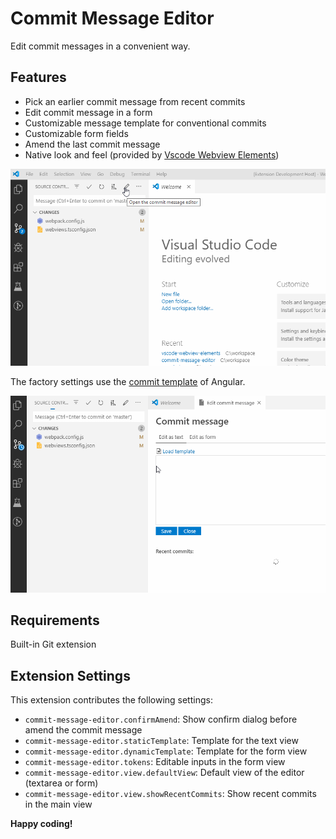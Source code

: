# Commit Message Editor

Edit commit messages in a convenient way.

## Features

* Pick an earlier commit message from recent commits
* Edit commit message in a form
* Customizable message template for conventional commits
* Customizable form fields
* Amend the last commit message
* Native look and feel (provided by [Vscode Webview Elements](https://github.com/bendera/vscode-webview-elements))

![Preview](preview1.gif)

The factory settings use the [commit template](https://github.com/angular/angular/blob/master/CONTRIBUTING.md#-commit-message-guidelines) of Angular.

![Preview](preview2.gif)

## Requirements

Built-in Git extension

## Extension Settings

This extension contributes the following settings:

* `commit-message-editor.confirmAmend`: Show confirm dialog before amend the commit message
* `commit-message-editor.staticTemplate`: Template for the text view
* `commit-message-editor.dynamicTemplate`: Template for the form view
* `commit-message-editor.tokens`: Editable inputs in the form view
* `commit-message-editor.view.defaultView`: Default view of the editor (textarea or form)
* `commit-message-editor.view.showRecentCommits`: Show recent commits in the main view

**Happy coding!**
